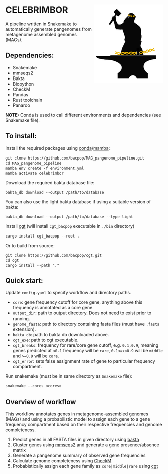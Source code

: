 # CELEBRIMBOR <img src='celebrimbor_logo.png' align="right" height="250" />

A pipeline written in Snakemake to automatically generate pangenomes from metagenome assembled genomes (MAGs).

## Dependencies:

* Snakemake
* mmseqs2
* Bakta
* Biopython
* CheckM
* Pandas
* Rust toolchain
* Panaroo

**NOTE:** Conda is used to call different environments and dependencies (see Snakemake file).

## To install:

Install the required packages using [conda](https://conda.io/projects/conda/en/latest/user-guide/install/index.html)/[mamba](https://github.com/mamba-org/mamba):

```
git clone https://github.com/bacpop/MAG_pangenome_pipeline.git
cd MAG_pangenome_pipeline
mamba env create -f environment.yml
mamba activate celebrimbor
```

Download the required bakta database file:

```
bakta_db download --output /path/to/database
```

You can also use the light bakta database if using a suitable version of bakta:

```
bakta_db download --output /path/to/database --type light
```

Install [cgt](https://github.com/bacpop/cgt) (will install `cgt_bacpop` executable in `./bin` directory)
```
cargo install cgt_bacpop --root .
```

Or to build from source:
```
git clone https://github.com/bacpop/cgt.git
cd cgt
cargo install --path "."
```

## Quick start:

Update `config.yaml` to specify workflow and directory paths.
- `core`: gene frequency cutoff for core gene, anything above this frequency is annotated as a core gene.
- `output_dir`: path to output directory. Does not need to exist prior to running.
- `genome_fasta`: path to directory containing fasta files (must have `.fasta` extension).
- `bakta_db`: path to bakta db downloaded above.
- `cgt_exe`: path to cgt executable.
- `cgt_breaks`: frequency for rare/core gene cutoff, e.g. `0.1,0.9`, meaning genes predicted at `<0.1` frequency will be `rare`, `0.1<=x<0.9` will be `middle` and `>=0.9` will be `core`.
- `cgt_error`: sets false assignment rate of gene to particular frequency compartment.

Run snakemake (must be in same directory as `Snakemake` file):

```
snakemake --cores <cores>
```

## Overview of workflow

This workflow annotates genes in metagenome-assembled genomes (MAGs) and using a probabilistic model to assign each gene to a gene frequency compartment based on their respective frequencies and genome completeness.

1. Predict genes in all FASTA files in given directory using [bakta](https://github.com/oschwengers/bakta)
1. Cluster genes using [mmseqs2](https://github.com/soedinglab/MMseqs2) and generate a gene presence/absence matrix
1. Generate a pangenome summary of observed gene frequencies
1. Calculate genome completeness using [CheckM](https://github.com/Ecogenomics/CheckM)
1. Probabistically assign each gene family as `core|middle|rare` using [cgt](https://github.com/bacpop/cgt)




